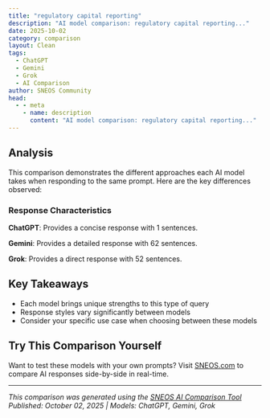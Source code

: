```yaml
---
title: "regulatory capital reporting"
description: "AI model comparison: regulatory capital reporting..."
date: 2025-10-02
category: comparison
layout: Clean
tags:
  - ChatGPT
  - Gemini
  - Grok
  - AI Comparison
author: SNEOS Community
head:
  - - meta
    - name: description
      content: "AI model comparison: regulatory capital reporting..."
---
```


<ChatComparison
  title="regulatory capital reporting"
  prompt="regulatory capital reporting"
  :responses='{"ChatGPT": "Regulatory capital reporting refers to the process by which financial institutions, particularly banks, report their capital ratios and compliance with regulatory capital requirements to regulatory authorities. This process is critical for ensuring the stability and soundness of the financial system, as it helps monitor the capital adequacy of institutions.\n\n### Key Concepts of Regulatory Capital Reporting\n\n1. **Regulatory Framework**: Different countries and regions have specific regulations governing capital requirements. The Basel Accords (Basel I, II, and III) established by the Basel Committee on Banking Supervision (BCBS) are widely adopted international standards.\n\n2. **Capital Adequacy Ratios**: Regulatory capital reporting often includes calculations of various capital ratios, such as:\n - **Common Equity Tier 1 (CET1) Ratio**: This ratio represents the bank&#x27;s core equity capital divided by its total risk-weighted assets (RWAs). It is a key measure of a bank&#x27;s financial strength.\n - **Tier 1 Capital Ratio**: This includes CET1 capital and certain additional qualifying instruments.\n - **Total Capital Ratio**: This considers all forms of regulatory capital, including Tier 2 capital, relative to RWAs.\n\n3. **Risk-Weighted Assets (RWAs)**: Financial institutions must calculate their RWAs, which are the total of their assets and off-balance-sheet exposures adjusted for risk. Different asset classes have different risk weights, based on their credit risk profile.\n\n4. **Reporting Frequency**: Regulatory capital reports may be required to be submitted on a quarterly or annual basis, depending on jurisdiction and the size of the institution.\n\n5. **Disclosure Requirements**: Many regulations require banks to disclose detailed information regarding their capital structure, risk management approaches, and capital adequacy, often in public reports.\n\n6. **Supervisory Review**: Regulatory authorities use the capital reports to assess the health of financial institutions. They may conduct stress tests and other forms of scrutiny to ensure compliance with capital standards.\n\n7. **Pillar 1, Pillar 2, and Pillar 3 of Basel III**:\n - **Pillar 1**: Minimum capital requirements.\n - **Pillar 2**: Supervisory review process.\n - **Pillar 3**: Market discipline through enhanced disclosure.\n\n### Importance of Regulatory Capital Reporting\n\n- **Risk Mitigation**: Ensures that banks maintain sufficient capital to cover losses, thereby mitigating risks to depositors and the financial system.\n- **Transparency**: Promotes transparency in financial reporting, allowing investors and stakeholders to assess the risks and stability of financial institutions.\n- **Systemic Stability**: Helps regulatory authorities to prevent systemic risks that could arise from the failure of major financial institutions.\n\n### Conclusion\n\nRegulatory capital reporting is an essential aspect of the financial industry&#x27;s regulatory framework. It requires banks to maintain and report their capital adequacy in a manner that promotes stability, transparency, and confidence among stakeholders. Understanding the principles and requirements of regulatory capital reporting is crucial for compliance and risk management within financial institutions.", "Gemini": "Regulatory capital reporting is a critical process for financial institutions, particularly banks. It involves compiling and submitting information to regulatory bodies (like the Federal Reserve in the US, the Prudential Regulation Authority in the UK, or the European Banking Authority in the EU) about their capital adequacy. This reporting ensures banks have enough capital to absorb potential losses and continue operating even during economic downturns.\n\nHere\u0027s a breakdown of key aspects of regulatory capital reporting:\n\n**1. Purpose:**\n\n* **Financial Stability:** The primary goal is to maintain the stability of the financial system by ensuring banks are adequately capitalized to withstand shocks and crises.\n* **Early Warning:** Regulatory reports allow supervisors to identify potential problems early on, allowing them to intervene and prevent failures.\n* **Transparency and Market Confidence:** Public disclosure of some regulatory capital information enhances transparency and promotes market confidence in the banking sector.\n* **Supervisory Oversight:** Regulators use the data to monitor compliance with capital adequacy rules and assess the overall health of individual banks and the financial system as a whole.\n* **Level Playing Field:** Standardized reporting requirements aim to create a level playing field for banks across different jurisdictions and of different sizes.\n\n**2. Key Concepts \u0026 Components:**\n\n* **Capital Adequacy:** Refers to the amount of capital a bank holds relative to its risk-weighted assets. This is expressed as a ratio (e.g., Common Equity Tier 1 ratio, Tier 1 ratio, Total Capital ratio).\n* **Capital Tiers (Tier 1, Tier 2, etc.):** Capital is divided into different tiers based on its quality and loss-absorbing characteristics.\n * **Common Equity Tier 1 (CET1):** The highest quality capital, including common stock, retained earnings, and accumulated other comprehensive income (AOCI). Considered the primary buffer against losses.\n * **Tier 1 Capital:** Includes CET1 plus Additional Tier 1 (AT1) capital, which typically consists of instruments like perpetual non-cumulative preference shares.\n * **Tier 2 Capital:** Lower quality capital that can absorb losses in a winding-up scenario. Includes instruments like subordinated debt and certain loan loss reserves.\n* **Risk-Weighted Assets (RWA):** Assets are assigned different risk weights based on their perceived riskiness. Higher-risk assets require more capital to be held against them. RWA calculation is often complex and involves:\n * **Credit Risk:** The risk of borrowers defaulting on their loans.\n * **Market Risk:** The risk of losses due to changes in market conditions (e.g., interest rates, exchange rates, equity prices).\n * **Operational Risk:** The risk of losses due to failures in internal processes, systems, or people, or from external events. Advanced banks may use internal models to estimate operational risk.\n* **Leverage Ratio:** Measures a bank\u0027s capital relative to its total assets (not risk-weighted). It serves as a backstop to risk-weighted capital requirements.\n\n**3. Regulatory Frameworks (Examples):**\n\n* **Basel III:** An internationally agreed-upon set of regulatory reforms designed to strengthen the regulation, supervision, and risk management of banks. It\u0027s the most widely adopted framework.\n* **Dodd-Frank Act (US):** Implemented Basel III standards in the US and introduced additional requirements for financial institutions.\n* **CRD IV / CRR (EU):** The Capital Requirements Directive and Capital Requirements Regulation, which implement Basel III in the European Union.\n\n**4. Reporting Requirements \u0026 Templates:**\n\n* **Standardized Templates:** Regulators provide specific templates (e.g., COREP - Common Reporting) that banks must use to report their capital information.\n* **Frequency:** Reporting frequency varies depending on the jurisdiction and the size/complexity of the bank. It can be monthly, quarterly, or annually.\n* **Data Quality:** Accurate and reliable data is crucial for regulatory reporting. Banks must have robust data governance and validation processes in place.\n* **Granularity:** The level of detail required in the reports can be very granular, requiring banks to track and report on a wide range of assets, exposures, and risk factors.\n* **XBRL (Extensible Business Reporting Language):** Many regulators require reports to be submitted in XBRL format, which allows for standardized and automated data exchange.\n\n**5. Key Challenges in Regulatory Capital Reporting:**\n\n* **Complexity:** Regulatory frameworks are complex and constantly evolving, requiring banks to stay up-to-date on the latest requirements.\n* **Data Management:** Gathering, cleaning, and validating the large volumes of data required for reporting can be challenging, especially for large, global banks.\n* **System Requirements:** Regulatory reporting requires sophisticated IT systems and infrastructure to handle the data processing and reporting requirements.\n* **Interpretation:** Interpreting the regulations and applying them consistently across the organization can be difficult.\n* **Cost:** Implementing and maintaining regulatory reporting systems can be expensive.\n* **Evolving Regulations:** Staying ahead of regulatory changes and adapting reporting processes accordingly is an ongoing challenge.\n\n**6. Technology and Solutions:**\n\n* **Regulatory Reporting Software:** Specialized software solutions are available to help banks automate the regulatory reporting process, improve data quality, and ensure compliance. These solutions often include features such as data validation, XBRL conversion, and workflow management.\n* **Data Analytics:** Data analytics tools can be used to analyze regulatory reporting data and identify potential risks and areas for improvement.\n* **Cloud Computing:** Cloud-based solutions can provide banks with a scalable and cost-effective platform for regulatory reporting.\n\n**In summary, regulatory capital reporting is a complex and vital process that ensures the stability of the financial system. It requires banks to have strong data management capabilities, robust IT systems, and a deep understanding of the regulatory requirements.** Failing to comply with these requirements can result in significant penalties and reputational damage. Therefore, financial institutions invest heavily in their compliance infrastructure and expertise.\n", "Grok": "Regulatory capital reporting refers to the process by which financial institutions, such as banks and insurance companies, report their capital adequacy and compliance with regulatory capital requirements to relevant supervisory authorities. These requirements are typically set by regulatory bodies like the Basel Committee on Banking Supervision (BCBS), central banks, or national financial regulators (e.g., the Federal Reserve in the U.S., the European Banking Authority in the EU).\n\n### Key Aspects of Regulatory Capital Reporting\n1. **Purpose**: \n - Ensure that financial institutions maintain sufficient capital to absorb potential losses, thereby safeguarding depositors and maintaining financial stability.\n - Provide regulators with data to monitor risk exposure, assess the institution\u0027s health, and ensure compliance with minimum capital requirements.\n - Promote transparency and accountability in the financial system.\n\n2. **Frameworks and Guidelines**:\n - **Basel Accords (Basel I, II, III, and upcoming Basel IV)**: These are international regulatory frameworks that define capital requirements, risk-weighted assets (RWA), and reporting standards.\n - **Capital Requirements Directive (CRD) and Regulation (CRR)**: In the European Union, these laws implement Basel standards.\n - **Local Regulations**: National regulators may impose additional or tailored requirements based on jurisdiction-specific needs.\n\n3. **Types of Capital**:\n Regulatory capital is typically divided into tiers based on its ability to absorb losses:\n - **Tier 1 Capital**: Core capital, including common equity and disclosed reserves (the most loss-absorbing).\n - **Tier 2 Capital**: Supplementary capital, such as subordinated debt and hybrid instruments.\n - **Tier 3 Capital** (less common now): Used to cover market risks under older frameworks.\n\n4. **Key Metrics in Regulatory Capital Reporting**:\n - **Capital Adequacy Ratio (CAR)**: The ratio of a bank\u2019s capital to its risk-weighted assets (RWA). Under Basel III, the minimum CAR is 8% (with additional buffers like the Capital Conservation Buffer).\n - **Common Equity Tier 1 (CET1) Ratio**: A stricter measure focusing on high-quality capital (minimum 4.5% under Basel III).\n - **Leverage Ratio**: A non-risk-based measure of capital to total assets (minimum 3% under Basel III).\n - **Liquidity Coverage Ratio (LCR)** and **Net Stable Funding Ratio (NSFR)**: Measures to ensure liquidity under Basel III.\n\n5. **Risk-Weighted Assets (RWA)**:\n - Assets are weighted based on their risk level (e.g., loans to individuals might carry a lower risk weight than speculative investments).\n - Categories include credit risk, market risk, and operational risk.\n\n6. **Reporting Requirements**:\n - Financial institutions must submit periodic reports (monthly, quarterly, or annually) to regulators, detailing their capital levels, RWAs, and compliance with ratios.\n - Common reporting frameworks include:\n - **Common Reporting (COREP)**: Used in the EU for capital and risk reporting.\n - **Financial Reporting (FINREP)**: EU framework for financial statements.\n - **Pillar 3 Disclosures**: Public disclosures under Basel III to promote market discipline by sharing information on capital and risk management.\n\n7. **Challenges in Regulatory Capital Reporting**:\n - **Data Quality and Accuracy**: Ensuring data integrity across multiple systems and business units.\n - **Complexity of Calculations**: Accurately calculating RWAs and capital ratios under evolving frameworks.\n - **Regulatory Changes**: Keeping up with updates to international and local regulations (e.g., Basel IV revisions).\n - **Technology and Automation**: Many institutions face challenges in automating reporting processes to reduce errors and improve efficiency.\n\n8. **Role of Technology**:\n - Regulatory Technology (RegTech) solutions are increasingly used to streamline data collection, calculation, and reporting processes.\n - Advanced systems help in stress testing, scenario analysis, and real-time monitoring of capital adequacy.\n\n### Importance of Regulatory Capital Reporting\n- **Risk Management**: Helps institutions identify and manage risks effectively.\n- **Regulatory Compliance**: Ensures adherence to laws and avoids penalties or sanctions.\n- **Financial Stability**: Protects the broader financial system by ensuring institutions are adequately capitalized.\n- **Investor and Stakeholder Confidence**: Transparent reporting builds trust among investors, customers, and regulators.\n\nIf you\u2019re looking for specifics (e.g., for a particular jurisdiction, institution type, or framework like Basel III), feel free to elaborate!"}' 
  published-date="13:24"
/>

## Analysis

This comparison demonstrates the different approaches each AI model takes when responding to the same prompt. Here are the key differences observed:

### Response Characteristics

**ChatGPT**: Provides a concise response with 1 sentences. 

**Gemini**: Provides a detailed response with 62 sentences. 

**Grok**: Provides a direct response with 52 sentences. 

## Key Takeaways

- Each model brings unique strengths to this type of query
- Response styles vary significantly between models
- Consider your specific use case when choosing between these models

## Try This Comparison Yourself

Want to test these models with your own prompts? Visit [SNEOS.com](https://sneos.com) to compare AI responses side-by-side in real-time.

---

*This comparison was generated using the [SNEOS AI Comparison Tool](https://sneos.com)*
*Published: October 02, 2025 | Models: ChatGPT, Gemini, Grok*

